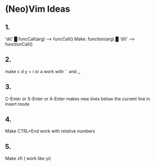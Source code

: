 # (Neo)Vim Ideas

## 1.
'di(' █ funcCall(arg) --> funcCall()
Make: function(arg) █ 'dI(' --> functionCall()

## 2.
make c d y + i or a work with \`\` and ,,

## 3.
C-Enter or S-Enter or A-Enter makes new lines below the current line in insert mode 

## 4.
Make CTRL+End work with relative numbers

## 5. 
Make zfi ( work like yi(
